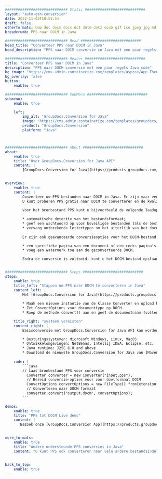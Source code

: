 ```yaml
---
############################# Static ############################
layout: "auto-gen-conversion"
date: 2022-11-03T18:55:54
draft: false
otherformats: bmp doc docm docx dot dotm dotx epub gif ico jpeg jpg md odt ott pdf png psd rtf tex tif tiff txt xps
breadcrumb: PPS naar DOCM in Java

############################# Head ############################
head_title: "Converteer PPS naar DOCM in Java"
head_description: "PPS naar DOCM conversie in Java met een paar regels code. Converteer meer dan 160 bestandsindelingen met de GroupDocs-documentconversie-API voor Java"

############################# Header ############################
title: "Converteer PPS naar DOCM in Java"
description: "PPS naar DOCM conversie met een paar regels Java code"
bg_image: "https://cms.admin.containerize.com/templates/aspose/App_Themes/V3/images/bg/header1.png"
bg_overlay: false
button:
    enable: true

############################# SubMenu ############################
submenu:
    enable: true

    left:
        img_alt: "GroupDocs.Conversion for Java"
        image: "https://cms.admin.containerize.com/templates/groupdocs/images/product-logos/90x90-noborder/groupdocs-conversion-java.png"
        product: "GroupDocs.Conversion"
        platform: "Java"



############################# About ############################
about:
    enable: true
    title: "Over GroupDocs.Conversion for Java API"
    content: |
        [GroupDocs.Conversion for Java](https://products.groupdocs.com/conversion/java/) is een geavanceerde conversie-API voor bestandsindelingen voor het converteren tussen populaire afbeeldings- en documentindelingen zoals Microsoft Office, OpenDocument, PDF, HTML, e-mail, CAD. en nog veel meer met slechts een paar regels code. De native API detecteert automatisch de formaten van de originele documenten en biedt veel opties voor het aanpassen van de geconverteerde documenten. Naast de functie om informatie uit een document te extraheren, ondersteunt het standaard ook het cachen van de conversieresultaten naar de lokale schijf. Elk type cacheopslag kan echter worden ondersteund door de juiste interfaces te implementeren - Amazon S3, Dropbox, Google Drive, Windows Azure, Reddis of andere.
    

overview:
    enable: true
    content: |
        Converteer uw PPS bestanden naar DOCM in Java. Er zijn maar een paar regels Java code nodig op elk platform naar keuze, zoals Windows, Linux, macOS.
        U kunt proberen PPS gratis naar DOCM te converteren en de kwaliteit van de conversieresultaten te evalueren. Naast eenvoudige scripts voor bestandsconversie, kunt u meer geavanceerde opties proberen voor het laden van het PPS-bronbestand en het opslaan van de DOCM-uitvoer. 
        
        Voor het bronbestand PPS kunt u bijvoorbeeld de volgende laadopties gebruiken:

        * automatische detectie van het bestandsformaat;
        * geef een wachtwoord op voor beveiligde bestanden (als de bestandsindeling dit ondersteunt);
        * vervang ontbrekende lettertypen om het uiterlijk van het document te behouden.
        
        Er zijn ook geavanceerde conversieopties voor het DOCM-bestand:

        * een specifieke pagina van een document of een reeks pagina's converteren;
        * voeg een watermerk toe aan de geconverteerde DOCM.

        Zodra de conversie is voltooid, kunt u het DOCM-bestand opslaan in uw lokale bestandspad of in opslag van derden, zoals FTP, Amazon S3, Google Drive, Dropbox enz. Let op - om PPS te converteren tot DOCM, hoeft u geen extra software te installeren, zoals MS Office, Open Office, Adobe Acrobat Reader etc.


############################# Steps ############################
steps:
    enable: true
    title_left: "Stappen om PPS naar DOCM te converteren in Java"
    content_left: |
        Met [GroupDocs.Conversion for Java](https://products.groupdocs.com/conversion/java/) kunnen ontwikkelaars het PPS-bestand eenvoudig converteren naar DOCM met een paar regels code.
        
        * Maak een nieuwe instantie van de klasse Converter en upload het bestand PPS met het volledige pad
        * Zet ConvertOptions voor documenttype op DOCM
        * Roep de methode convert() aan en geef de documentnaam (volledig pad) en formaat (DOCM) door als parameter

    title_right: "systeem vereisten"
    content_right: |
        Basisconversie met GroupDocs.Conversion for Java API kan worden gedaan met slechts een paar regels code. Onze API's worden ondersteund op alle belangrijke platforms en besturingssystemen. Voordat u de onderstaande code uitvoert, moet u ervoor zorgen dat de volgende vereisten op uw systeem zijn geïnstalleerd.

        * Besturingssystemen: Microsoft Windows, Linux, MacOS
        * Ontwikkelomgevingen: NetBeans, Intellij IDEA, Eclipse, etc.
        * Java runtime: J2SE 6.0 and above
        * Download de nieuwste GroupDocs.Conversion for Java van [Maven](https://repository.groupdocs.com/webapp/#/artifacts/browse/tree/General/repo/com/groupdocs/groupdocs-conversion)
         
    code: |
        ```java    
        // Laad bronbestand PPS voor conversie
          Converter converter = new Converter("input.pps");
          // Bereid conversie-opties voor voor doelformaat DOCM
          ConvertOptions convertOptions = new FileType().fromExtension("docm").getConvertOptions();
          // Converteren naar DOCM formaat
          converter.convert("output.docm", convertOptions);
        ```

demos:
    enable: true
    title: "PPS tot DOCM Live demo"
    content: |
       Bezoek onze [GroupDocs.Conversion App](https://products.groupdocs.app/conversion/family) website en probeer PPS naar DOCM conversie nu. De gratis demo heeft de volgende voordelen:
          

more_formats:
    enable: true
    title: "Andere ondersteunde PPS conversies in Java"
    content: "U kunt PPS ook converteren naar vele andere bestandsindelingen. Zie de lijst hieronder."
       
       
back_to_top:
    enable: true
---
```

